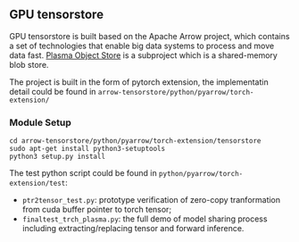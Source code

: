 
## GPU tensorstore
GPU tensorstore is built based on the Apache Arrow project, which contains a set of technologies that enable big data systems to process and move data fast. [Plasma Object Store](https://github.com/apache/arrow/tree/master/cpp/src/plasma) is a subproject which is a shared-memory blob store.

The project is built in the form of pytorch extension, the implementatin detail could be found in `arrow-tensorstore/python/pyarrow/torch-extension/`

### Module Setup
```
cd arrow-tensorstore/python/pyarrow/torch-extension/tensorstore
sudo apt-get install python3-setuptools
python3 setup.py install
```

The test python script could be found in `python/pyarrow/torch-extension/test`:

- `ptr2tensor_test.py`: prototype verification of zero-copy tranformation from cuda buffer pointer to torch tensor;
- `finaltest_trch_plasma.py`: the full demo of model sharing process including extracting/replacing tensor and forward inference. 

